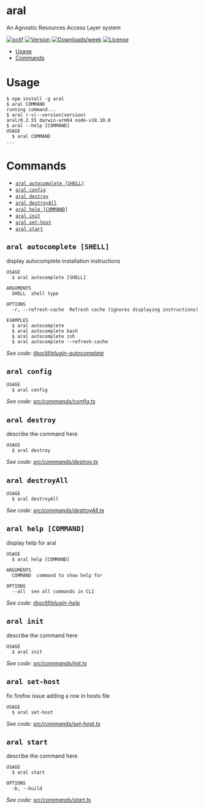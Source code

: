 aral
====

An Agnostic Resources Access Layer system

[![oclif](https://img.shields.io/badge/cli-oclif-brightgreen.svg)](https://oclif.io)
[![Version](https://img.shields.io/npm/v/aral.svg)](https://npmjs.org/package/aral)
[![Downloads/week](https://img.shields.io/npm/dw/aral.svg)](https://npmjs.org/package/aral)
[![License](https://img.shields.io/npm/l/aral.svg)](https://github.com/11arn11/aral/blob/master/package.json)

<!-- toc -->
* [Usage](#usage)
* [Commands](#commands)
<!-- tocstop -->
# Usage
<!-- usage -->
```sh-session
$ npm install -g aral
$ aral COMMAND
running command...
$ aral (-v|--version|version)
aral/0.2.55 darwin-arm64 node-v18.10.0
$ aral --help [COMMAND]
USAGE
  $ aral COMMAND
...
```
<!-- usagestop -->
# Commands
<!-- commands -->
* [`aral autocomplete [SHELL]`](#aral-autocomplete-shell)
* [`aral config`](#aral-config)
* [`aral destroy`](#aral-destroy)
* [`aral destroyAll`](#aral-destroyall)
* [`aral help [COMMAND]`](#aral-help-command)
* [`aral init`](#aral-init)
* [`aral set-host`](#aral-set-host)
* [`aral start`](#aral-start)

## `aral autocomplete [SHELL]`

display autocomplete installation instructions

```
USAGE
  $ aral autocomplete [SHELL]

ARGUMENTS
  SHELL  shell type

OPTIONS
  -r, --refresh-cache  Refresh cache (ignores displaying instructions)

EXAMPLES
  $ aral autocomplete
  $ aral autocomplete bash
  $ aral autocomplete zsh
  $ aral autocomplete --refresh-cache
```

_See code: [@oclif/plugin-autocomplete](https://github.com/oclif/plugin-autocomplete/blob/v0.1.0/src/commands/autocomplete/index.ts)_

## `aral config`

```
USAGE
  $ aral config
```

_See code: [src/commands/config.ts](https://github.com/11arn11/aral/blob/v0.2.55/src/commands/config.ts)_

## `aral destroy`

describe the command here

```
USAGE
  $ aral destroy
```

_See code: [src/commands/destroy.ts](https://github.com/11arn11/aral/blob/v0.2.55/src/commands/destroy.ts)_

## `aral destroyAll`

```
USAGE
  $ aral destroyAll
```

_See code: [src/commands/destroyAll.ts](https://github.com/11arn11/aral/blob/v0.2.55/src/commands/destroyAll.ts)_

## `aral help [COMMAND]`

display help for aral

```
USAGE
  $ aral help [COMMAND]

ARGUMENTS
  COMMAND  command to show help for

OPTIONS
  --all  see all commands in CLI
```

_See code: [@oclif/plugin-help](https://github.com/oclif/plugin-help/blob/v2.1.6/src/commands/help.ts)_

## `aral init`

describe the command here

```
USAGE
  $ aral init
```

_See code: [src/commands/init.ts](https://github.com/11arn11/aral/blob/v0.2.55/src/commands/init.ts)_

## `aral set-host`

fix firefox issue adding a row in hosts file

```
USAGE
  $ aral set-host
```

_See code: [src/commands/set-host.ts](https://github.com/11arn11/aral/blob/v0.2.55/src/commands/set-host.ts)_

## `aral start`

describe the command here

```
USAGE
  $ aral start

OPTIONS
  -b, --build
```

_See code: [src/commands/start.ts](https://github.com/11arn11/aral/blob/v0.2.55/src/commands/start.ts)_
<!-- commandsstop -->
